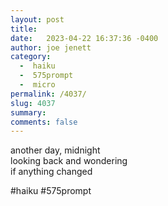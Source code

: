 ```yaml
---
layout: post
title:  
date:   2023-04-22 16:37:36 -0400
author: joe jenett
category:
  -  haiku
  -  575prompt
  -  micro
permalink: /4037/
slug: 4037
summary: 
comments: false
---
```

another day, midnight<br>
looking back and wondering<br>
if anything changed

#haiku #575prompt

<a style="display:none;" href="https://brid.gy/publish/mastodon"><small>(cross-posted to mastodon)</small></a>